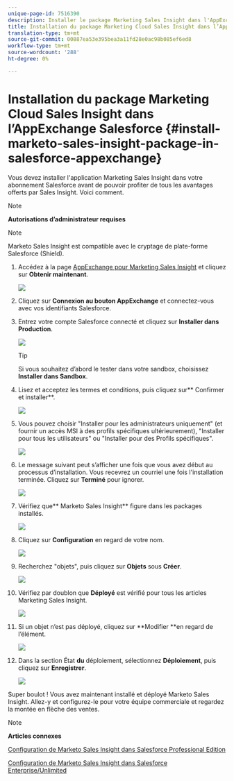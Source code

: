 ```yaml
---
unique-page-id: 7516390
description: Installer le package Marketing Sales Insight dans l'AppExchange Salesforce - Marketo Docs - Documentation du produit
title: Installation du package Marketing Cloud Sales Insight dans l’AppExchange Salesforce
translation-type: tm+mt
source-git-commit: 00887ea53e395bea3a11fd28e0ac98b085ef6ed8
workflow-type: tm+mt
source-wordcount: '288'
ht-degree: 0%

---
```



# Installation du package Marketing Cloud Sales Insight dans l’AppExchange Salesforce {#install-marketo-sales-insight-package-in-salesforce-appexchange}

Vous devez installer l&#39;application Marketing Sales Insight dans votre abonnement Salesforce avant de pouvoir profiter de tous les avantages offerts par Sales Insight. Voici comment.

>[!NOTE]
>
>**Autorisations d’administrateur requises**

>[!NOTE]
>
>Marketo Sales Insight est compatible avec le cryptage de plate-forme Salesforce (Shield).

1. Accédez à la page [AppExchange pour Marketing Sales Insight](http://appexchange.salesforce.com/listingDetail?listingId=a0N30000001SVZmEAO) et cliquez sur **Obtenir maintenant**.

   ![](assets/one.png)

1. Cliquez sur **Connexion au bouton AppExchange** et connectez-vous avec vos identifiants Salesforce.
1. Entrez votre compte Salesforce connecté et cliquez sur **Installer dans Production**.

   ![](assets/three.png)

   >[!TIP]
   >
   >Si vous souhaitez d’abord le tester dans votre sandbox, choisissez **Installer dans Sandbox**.

1. Lisez et acceptez les termes et conditions, puis cliquez sur** Confirmer et installer**.

   ![](assets/four.png)

1. Vous pouvez choisir &quot;Installer pour les administrateurs uniquement&quot; (et fournir un accès MSI à des profils spécifiques ultérieurement), &quot;Installer pour tous les utilisateurs&quot; ou &quot;Installer pour des Profils spécifiques&quot;.

   ![](assets/five.png)

1. Le message suivant peut s’afficher une fois que vous avez début au processus d’installation. Vous recevrez un courriel une fois l&#39;installation terminée. Cliquez sur **Terminé** pour ignorer.

   ![](assets/six.png)

1. Vérifiez que** Marketo Sales Insight** figure dans les packages installés.

   ![](assets/seven.png)

1. Cliquez sur **Configuration** en regard de votre nom.

   ![](assets/image2015-5-22-14-3a40-3a39.png)

1. Recherchez &quot;objets&quot;, puis cliquez sur **Objets** sous **Créer**.

   ![](assets/image2015-5-22-14-3a42-3a7.png)

1. Vérifiez par doublon que **Déployé** est vérifié pour tous les articles Marketing Sales Insight.

   ![](assets/image2015-5-27-16-3a15-3a58.png)

1. Si un objet n’est pas déployé, cliquez sur **Modifier **en regard de l’élément.

   ![](assets/image2014-9-24-17-3a23-3a45.png)

1. Dans la section État **du** déploiement, sélectionnez **Déploiement**, puis cliquez sur **Enregistrer**.

   ![](assets/image2014-9-24-17-3a24-3a0.png)

Super boulot ! Vous avez maintenant installé et déployé Marketo Sales Insight. Allez-y et configurez-le pour votre équipe commerciale et regardez la montée en flèche des ventes.

>[!NOTE]
>
>**Articles connexes**
>
>[Configuration de Marketo Sales Insight dans Salesforce Professional Edition](../../../../product-docs/marketo-sales-insight/msi-for-salesforce/configuration/configure-marketo-sales-insight-in-salesforce-professional-edition.md)
>
>[Configuration de Marketo Sales Insight dans Salesforce Enterprise/Unlimited](../../../../product-docs/marketo-sales-insight/msi-for-salesforce/configuration/configure-marketo-sales-insight-in-salesforce-enterprise-unlimited.md)

